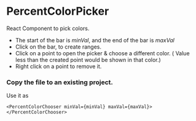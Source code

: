 # PercentColorPicker
React Component to pick colors. 

- The start of the bar is *minVal*, and the end of the bar is *maxVal*
- Click on the bar, to create ranges.
- Click on a point to open the picker & choose a different color. ( Value less than the created point would be shown in that color.)
- Right click on a point to remove it.

### Copy the file to an existing project.

Use it as 
```
<PercentColorChooser minVal={minVal} maxVal={maxVal}></PercentColorChooser>
```
